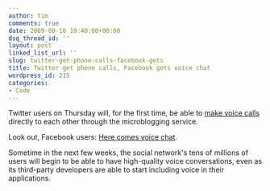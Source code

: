 ```yaml
---
author: tim
comments: true
date: 2009-09-18 19:40:00+00:00
dsq_thread_id: ''
layout: post
linked_list_url: ''
slug: twitter-get-phone-calls-facebook-gets
title: Twitter get phone calls, Facebook gets voice chat
wordpress_id: 215
categories:
- Code
---
```


Twitter users on Thursday will, for the first time, be able to [make voice
calls](http://digg.com/d314ZwX) directly to each other through the
microblogging service.  
  
  
Look out, Facebook users: [Here comes voice chat](http://digg.com/d314NzW).  
  
Sometime in the next few weeks, the social network's tens of millions of users
will begin to be able to have high-quality voice conversations, even as its
third-party developers are able to start including voice in their
applications.